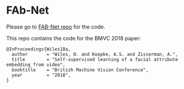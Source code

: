 # FAb-Net

Please go to [FAB-Net repo](https://github.com/oawiles/FAb-Net) for the code.

This repo contains the code for the BMVC 2018 paper: 

```
@InProceedings{Wiles18a,
  author       = "Wiles, O. and Koepke, A.S. and Zisserman, A.",
  title        = "Self-supervised learning of a facial attribute embedding from video",
  booktitle    = "British Machine Vision Conference",
  year         = "2018",
}
```

